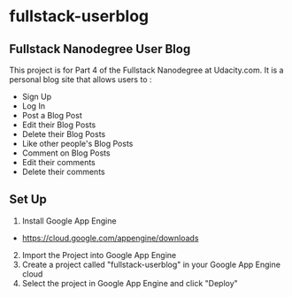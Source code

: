 # fullstack-userblog

## Fullstack Nanodegree User Blog

This project is for Part 4 of the Fullstack Nanodegree at Udacity.com. It is a personal blog site
that allows users to :
* Sign Up
* Log In
* Post a Blog Post
* Edit their Blog Posts
* Delete their Blog Posts
* Like other people's Blog Posts
* Comment on Blog Posts
* Edit their comments
* Delete their comments

## Set Up
1. Install Google App Engine
  * https://cloud.google.com/appengine/downloads
2. Import the Project into Google App Engine
3. Create a project called "fullstack-userblog" in your Google App Engine cloud
4. Select the project in Google App Engine and click "Deploy"

